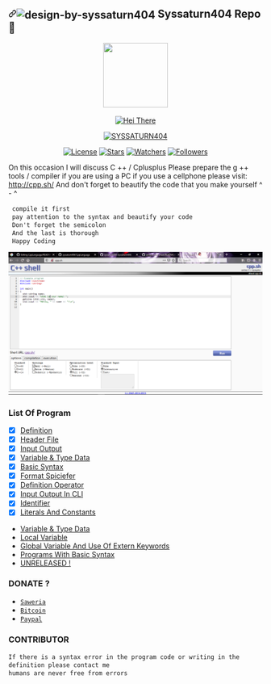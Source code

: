 <h2><a id="user-content-octocat-fork-and-eight_pointed_black_star-star-this-repo" class="anchor" aria-hidden="true" href="https://github.com/syssaturn404/CLanguage"><svg class="octicon octicon-link" viewBox="0 0 16 16" version="1.1" width="16" height="16" aria-hidden="true"><path fill-rule="evenodd" d="M7.775 3.275a.75.75 0 001.06 1.06l1.25-1.25a2 2 0 112.83 2.83l-2.5 2.5a2 2 0 01-2.83 0 .75.75 0 00-1.06 1.06 3.5 3.5 0 004.95 0l2.5-2.5a3.5 3.5 0 00-4.95-4.95l-1.25 1.25zm-4.69 9.64a2 2 0 010-2.83l2.5-2.5a2 2 0 012.83 0 .75.75 0 001.06-1.06 3.5 3.5 0 00-4.95 0l-2.5 2.5a3.5 3.5 0 004.95 4.95l1.25-1.25a.75.75 0 00-1.06-1.06l-1.25 1.25a2 2 0 01-2.83 0z"></path></svg></a><img class="emoji" title="Design By Syssaturn404" alt="design-by-syssaturn404" src="https://github.githubassets.com/images/icons/emoji/octocat.png" height="20" width="20" align="absmiddle"> Syssaturn404 Repo <g-emoji class="g-emoji" alias="eight_pointed_black_star" fallback-src="https://github.githubassets.com/images/icons/emoji/unicode/2734.png">💫</g-emoji></h2>
<p align="center">
  <img src="https://avatars2.githubusercontent.com/u/73187606?s=400&u=b002ac3b2cf0e0b69c4ec80df04a97d49b4c498a&v=4" width="128px" height="128px"/>
</p></center>
<p align ="center">
<a href ="https://github.com/syssaturn404/CLanguage"><img title="Hei There" src="https://img.shields.io/badge/C++ PROGRAMMING-blue?colorC=%23ff0000&amp;colorB=%23017e40&amp;style=for-the-badge" style="max-width:100%;"></a></p>
<p align="center">
<a href="https://github.com/syssaturn404"><img title="SYSSATURN404" src="https://img.shields.io/badge/Author-Syssaturn404-blue.svg?style=for-the-badge&logo=github"></a></p>
<p align="center">
<a href ="#"><img title="License" src ="https://img.shields.io/aur/license/c"></a>
<a href="#"><img title="Stars" src="https://img.shields.io/github/stars/syssaturn404/CppLanguage?color=red"></a>
<a href="#"><img title="Watchers" src="https://img.shields.io/github/watchers/syssaturn404/CppLanguage?style=flat"></a>
<a href="#"><img title="Followers" src="https://img.shields.io/github/followers/syssaturn404?color=red&label=Followers"></a></center>
</p>

On this occasion I will discuss C ++ / Cplusplus
Please prepare the g ++ tools / compiler if you are using a PC
if you use a cellphone please visit: http://cpp.sh/
And don't forget to beautify the code that you make yourself ^ - ^
```
 compile it first
 pay attention to the syntax and beautify your code
 Don't forget the semicolon
 And the last is thorough
 Happy Coding
 ```
 ![image](https://raw.githubusercontent.com/syssaturn404/CppLanguage/master/Screenshot%202020-11-14%20060029.png?token=AROMCFSGOH3RQVLYCEENEOS7V6BNA)
 ### List Of Program 
- [x] [Definition](https://github.com/syssaturn404/CppLanguage/blob/master/Definition.txt)
- [x] [Header File](https://github.com/syssaturn404/CppLanguage/blob/master/Header.txt)
- [x] [Input Output](https://github.com/syssaturn404/CppLanguage/blob/master/InputOutput.txt)
- [x] [Variable & Type Data](https://github.com/syssaturn404/CppLanguage/blob/master/Variable_TypeData.txt)
- [x] [Basic Syntax](https://github.com/syssaturn404/CppLanguage/blob/master/Basic_Syntax.txt)
- [x] [Format Spiciefer](https://github.com/syssaturn404/CppLanguage/blob/master/Basic_Syntax.txt)
- [x] [Definition Operator](https://github.com/syssaturn404/CppLanguage/blob/master/Operators/Definition_Operator.txt)
- [x] [Input Output In CLI](https://github.com/syssaturn404/CppLanguage/blob/master/InputOutput.txt)
- [x] [Identifier](https://github.com/syssaturn404/CppLanguage/blob/master/Identifier.txt)
- [x] [Literals And Constants](https://github.com/syssaturn404/CppLanguage/blob/master/Const.txt)
* [Variable & Type Data](https://github.com/syssaturn404/CppLanguage/blob/master/Variable_TypeData.cpp)
* [Local Variable](https://github.com/syssaturn404/CppLanguage/blob/master/Local_var.txt)
* [Global Variable And Use Of Extern Keywords](https://github.com/syssaturn404/CppLanguage/blob/master/Global%20Variables%20And%20Use%20Of%20Extern%20Keywords.txt)
* [Programs With Basic Syntax](https://github.com/syssaturn404/CppLanguage/blob/master/Basic_Syntax.cpp)
* [UNRELEASED !](https://f4.bcbits.com/img/a1173595372_16.jpg)

### DONATE ?

* [`Saweria`](https://saweria.co/donate/miawgarong)
* [`Bitcoin`](35oZcwGvePp7j3PQau5cPDKWoQgn8NMBeu)
* [`Paypal`](https://paypal.me/miawgarong)

### CONTRIBUTOR
```
If there is a syntax error in the program code or writing in the 
definition please contact me
humans are never free from errors
```
